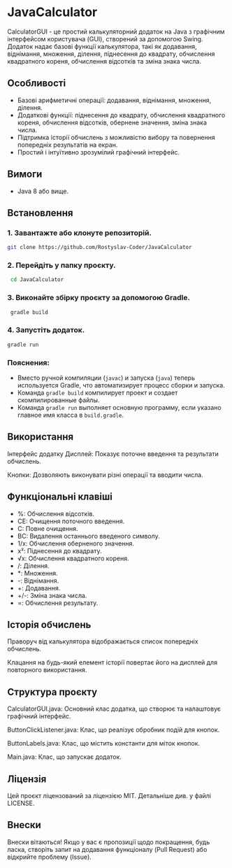 # JavaCalculator

CalculatorGUI - це простий калькуляторний додаток на Java з графічним інтерфейсом 
користувача (GUI), створений за допомогою Swing. Додаток надає базові функції 
калькулятора, такі як додавання, віднімання, множення, ділення, піднесення до 
квадрату, обчислення квадратного кореня, обчислення відсотків та зміна знака числа.

## Особливості

- Базові арифметичні операції: додавання, віднімання, множення, ділення.
- Додаткові функції: піднесення до квадрату, обчислення квадратного кореня, обчислення 
  відсотків, обернене значення, зміна знака числа.
- Підтримка історії обчислень з можливістю вибору та повернення попередніх результатів 
  на екран.
- Простий і інтуїтивно зрозумілий графічний інтерфейс.

## Вимоги

- Java 8 або вище.

## Встановлення

### 1. Завантажте або клонуте репозиторій.
   ```bash
   git clone https://github.com/Rostyslav-Coder/JavaCalculator
   ```

### 2. Перейдіть у папку проєкту.
   ```bash
    cd JavaCalculator
   ```

### 3. Виконайте збірку проєкту за допомогою Gradle.
   ```bash
    gradle build
   ```

### 4. Запустіть додаток.
   ```bash
   gradle run
   ```

### Пояснения:
- Вместо ручной компиляции (`javac`) и запуска (`java`) теперь используется Gradle, что автоматизирует процесс сборки и запуска.
- Команда `gradle build` компилирует проект и создает скомпилированные файлы.
- Команда `gradle run` выполняет основную программу, если указано главное имя класса в 
`build.gradle`.


## Використання

Інтерфейс додатку
Дисплей: Показує поточне введення та результати обчислень.

Кнопки: Дозволяють виконувати різні операції та вводити числа.

## Функціональні клавіші

- %: Обчислення відсотків.
- CE: Очищення поточного введення.
- C: Повне очищення.
- BC: Видалення останнього введеного символу.
- 1/x: Обчислення оберненого значення.
- x²: Піднесення до квадрату.
- √x: Обчислення квадратного кореня.
- /: Ділення.
- *: Множення.
- -: Віднімання.
- +: Додавання.
- +/-: Зміна знака числа.
- =: Обчислення результату.

## Історія обчислень

Праворуч від калькулятора відображається список попередніх обчислень.

Клацання на будь-який елемент історії повертає його на дисплей для повторного використання.

## Структура проєкту

CalculatorGUI.java: Основний клас додатка, що створює та налаштовує графічний інтерфейс.

ButtonClickListener.java: Клас, що реалізує обробник подій для кнопок.

ButtonLabels.java: Клас, що містить константи для міток кнопок.

Main.java: Клас, що запускає додаток.

## Ліцензія

Цей проєкт ліцензований за ліцензією MIT. Детальніше див. у файлі LICENSE.

## Внески

Внески вітаються! Якщо у вас є пропозиції щодо покращення, будь ласка, створіть запит 
на додавання функціоналу (Pull Request) або відкрийте проблему (Issue).

